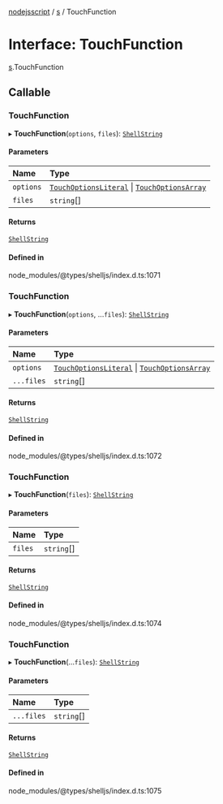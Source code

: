 [nodejsscript](../README.md) / [s](../modules/s.md) / TouchFunction

# Interface: TouchFunction

[s](../modules/s.md).TouchFunction

## Callable

### TouchFunction

▸ **TouchFunction**(`options`, `files`): [`ShellString`](../modules/s.md#shellstring-1)

#### Parameters

| Name | Type |
| :------ | :------ |
| `options` | [`TouchOptionsLiteral`](../modules/s.md#touchoptionsliteral) \| [`TouchOptionsArray`](s.TouchOptionsArray.md) |
| `files` | `string`[] |

#### Returns

[`ShellString`](../modules/s.md#shellstring-1)

#### Defined in

node_modules/@types/shelljs/index.d.ts:1071

### TouchFunction

▸ **TouchFunction**(`options`, ...`files`): [`ShellString`](../modules/s.md#shellstring-1)

#### Parameters

| Name | Type |
| :------ | :------ |
| `options` | [`TouchOptionsLiteral`](../modules/s.md#touchoptionsliteral) \| [`TouchOptionsArray`](s.TouchOptionsArray.md) |
| `...files` | `string`[] |

#### Returns

[`ShellString`](../modules/s.md#shellstring-1)

#### Defined in

node_modules/@types/shelljs/index.d.ts:1072

### TouchFunction

▸ **TouchFunction**(`files`): [`ShellString`](../modules/s.md#shellstring-1)

#### Parameters

| Name | Type |
| :------ | :------ |
| `files` | `string`[] |

#### Returns

[`ShellString`](../modules/s.md#shellstring-1)

#### Defined in

node_modules/@types/shelljs/index.d.ts:1074

### TouchFunction

▸ **TouchFunction**(...`files`): [`ShellString`](../modules/s.md#shellstring-1)

#### Parameters

| Name | Type |
| :------ | :------ |
| `...files` | `string`[] |

#### Returns

[`ShellString`](../modules/s.md#shellstring-1)

#### Defined in

node_modules/@types/shelljs/index.d.ts:1075
